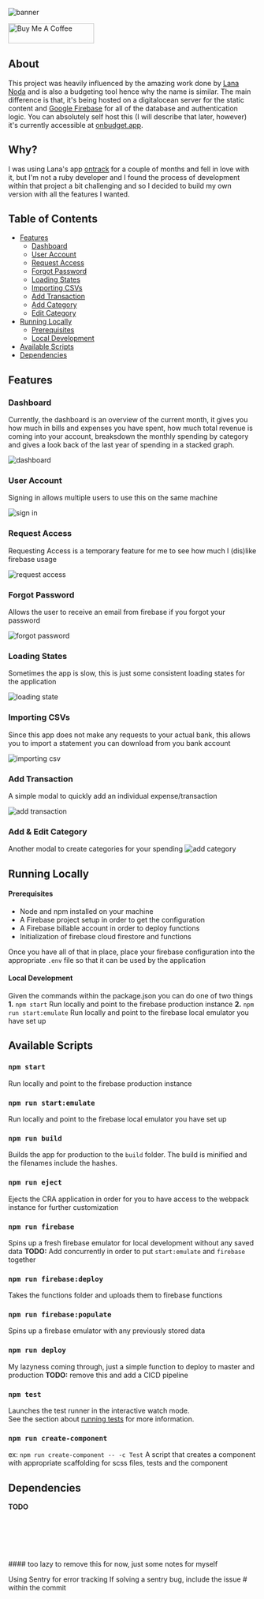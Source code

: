 ![banner](./assets/banner.png)

<a href="https://www.buymeacoffee.com/tylerscott" target="_blank"><img src="https://cdn.buymeacoffee.com/buttons/default-yellow.png" alt="Buy Me A Coffee" height="41" width="174"></a>

## About

This project was heavily influenced by the amazing work done by <a href="https://github.com/inoda">Lana Noda</a> and is also a budgeting tool hence why the name is similar. The main difference is that, it's being hosted on a digitalocean server for the static content and <a href="https://firebase.google.com/">Google Firebase</a> for all of the database and authentication logic. You can absolutely self host this (I will describe that later, however) it's currently accessible at <a href="https://onbudget.app">onbudget.app</a>.

## Why?

I was using Lana's app <a href="https://github.com/inoda/ontrack">ontrack</a> for a couple of months and fell in love with it, but I'm not a ruby developer and I found the process of development within that project a bit challenging and so I decided to build my own version with all the features I wanted.

## Table of Contents
- [Features](#features)
    * [Dashboard](#dashboard)
    * [User Account](#user-account)
    * [Request Access](#request-access)
    * [Forgot Password](#forgot-password)
    * [Loading States](#loading-states)
    * [Importing CSVs](#importing-csvs)
    * [Add Transaction](#add-transaction)
    * [Add Category](#add-category)
    * [Edit Category](#edit-category)
- [Running Locally](#running-locally)
    * [Prerequisites](#prerequisites)
    * [Local Development](#local-development)
- [Available Scripts](#available-scripts)
- [Dependencies](#dependencies)

## Features

### Dashboard
Currently, the dashboard is an overview of the current month, it gives you how much in bills and expenses you have spent, how much total revenue is coming into your account, breaksdown the monthly spending by category and gives a look back of the last year of spending in a stacked graph.

![dashboard](./assets/app.png)

### User Account
Signing in allows multiple users to use this on the same machine

![sign in](./assets/sign-in.png)

### Request Access
Requesting Access is a temporary feature for me to see how much I (dis)like firebase usage

![request access](./assets/request-access.png)

### Forgot Password
Allows the user to receive an email from firebase if you forgot your password

![forgot password](./assets/forgot-password.png)

### Loading States
Sometimes the app is slow, this is just some consistent loading states for the application

![loading state](./assets/loading-states.png)

### Importing CSVs
Since this app does not make any requests to your actual bank, this allows you to import a statement you can download from you bank account

![importing csv](./assets/importing-csv.png)

### Add Transaction
A simple modal to quickly add an individual expense/transaction

![add transaction](./assets/add-transaction.png)

### Add & Edit Category
Another modal to create categories for your spending
![add category](./assets/add-category.png)

## Running Locally

#### Prerequisites
* Node and npm installed on your machine
* A Firebase project setup in order to get the configuration
* A Firebase billable account in order to deploy functions
* Initialization of firebase cloud firestore and functions

Once you have all of that in place, place your firebase configuration into the appropriate `.env` file so that it can be used by the application

#### Local Development

Given the commands within the package.json you can do one of two things
**1.** `npm start` Run locally and point to the firebase production instance
**2.** `npm run start:emulate` Run locally and point to the firebase local emulator you have set up

## Available Scripts

### `npm start`
Run locally and point to the firebase production instance

### `npm run start:emulate`
Run locally and point to the firebase local emulator you have set up

### `npm run build`
Builds the app for production to the `build` folder. The build is minified and the filenames include the hashes.

### `npm run eject`
Ejects the CRA application in order for you to have access to the webpack instance for further customization

### `npm run firebase`
Spins up a fresh firebase emulator for local development without any saved data
**TODO:** Add concurrently in order to put `start:emulate` and `firebase` together

### `npm run firebase:deploy`
Takes the functions folder and uploads them to firebase functions

### `npm run firebase:populate`
Spins up a firebase emulator with any previously stored data

### `npm run deploy`
My lazyness coming through, just a simple function to deploy to master and production
**TODO:** remove this and add a CICD pipeline

### `npm test`
Launches the test runner in the interactive watch mode.<br />
See the section about [running tests](https://facebook.github.io/create-react-app/docs/running-tests) for more information.

### `npm run create-component`
ex: `npm run create-component -- -c Test`
A script that creates a component with appropriate scaffolding for scss files, tests and the component

## Dependencies
**TODO**

<br />
<br />
<br />
<br />
<br />
#### too lazy to remove this for now, just some notes for myself

Using Sentry for error tracking
If solving a sentry bug, include the issue # within the commit